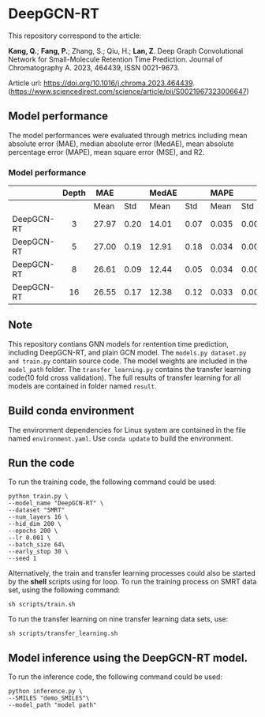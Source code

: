 # DeepGCN-RT

This repository correspond to the article: 

**Kang, Q.**; **Fang, P.**; Zhang, S.; Qiu, H.; **Lan, Z**. Deep Graph Convolutional Network for Small-Molecule Retention Time Prediction. Journal of Chromatography A. 2023, 464439, ISSN 0021-9673.

Article url: https://doi.org/10.1016/j.chroma.2023.464439.
(https://www.sciencedirect.com/science/article/pii/S0021967323006647)


## Model performance

The model performances were evaluated through metrics including mean absolute error (MAE), median absolute error (MedAE), mean absolute percentage error (MAPE), mean square error (MSE), and R2. 


### Model performance


|            | Depth | MAE    |       | MedAE  |       | MAPE   |        | R2     |        | MSE   |     |
|------------|:-----:|--------|-------|--------|-------|--------|--------|--------|--------|-------|-----|
|            |       |  Mean  |  Std  |  Mean  |  Std  |  Mean  |   Std  |  Mean  |   Std  |  Mean | Std |
| DeepGCN-RT | 3     | 27.97  | 0.20  | 14.01  | 0.07  | 0.035  | 0.000  | 0.892  | 0.002  | 3303  | 55  |
| DeepGCN-RT | 5     | 27.00  | 0.19  | 12.91  | 0.18  | 0.034  | 0.000  | 0.892  | 0.001  | 3288  | 33  |
| DeepGCN-RT | 8     | 26.61  | 0.09  | 12.44  | 0.05  | 0.034  | 0.000  | 0.892  | 0.001  | 3286  | 31  |
| DeepGCN-RT | 16    | 26.55  | 0.17  | 12.38  | 0.12  | 0.033  | 0.000  | 0.892  | 0.001  | 3299  | 45  |


## Note 

This repository contians GNN models for rentention time prediction, including DeepGCN-RT, and plain GCN model. The ```models.py dataset.py and train.py``` contain source code. The model weights are included in the ```model_path``` folder. The ```transfer_learning.py``` contains the transfer learning code(10 fold cross validation). The full results of transfer learning for all models are contained in folder named ```result```.

## Build conda environment
The environment dependencies for Linux system are contained in the file named ```environment.yaml```. Use ```conda update``` to build the environment.


## Run the code
To run the training code, the following command could be used:

```
python train.py \
--model_name "DeepGCN-RT" \
--dataset "SMRT"
--num_layers 16 \
--hid_dim 200 \
--epochs 200 \
--lr 0.001 \
--batch_size 64\
--early_stop 30 \
--seed 1 
```
Alternatively, the train and transfer learning processes could also be started by the **shell** scripts using for loop. To run the training process on SMRT data set, using the following command:
```
sh scripts/train.sh
```


To run the transfer learning on nine transfer learning data sets, use:
```
sh scripts/transfer_learning.sh
```


## Model inference using the DeepGCN-RT model.
To run the inference code, the following command could be used:
```
python inference.py \
--SMILES "demo_SMILES"\
--model_path "model path"
```

